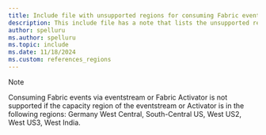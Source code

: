 ```yaml
---
title: Include file with unsupported regions for consuming Fabric events
description: This include file has a note that lists the unsupported regions for consuming Fabric events via Fabric event streams. 
author: spelluru
ms.author: spelluru
ms.topic: include
ms.date: 11/18/2024
ms.custom: references_regions
---
```


> [!NOTE]
> Consuming Fabric events via eventstream or Fabric Activator is not supported if the capacity region of the eventstream or Activator is in the following regions: Germany West Central, South-Central US, West US2, West US3, West India.
